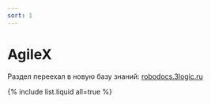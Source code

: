 ```yaml
---
sort: 1
---
```


# AgileX

Раздел переехал в новую базу знаний: [robodocs.3logic.ru](https://robodocs.3logic.ru)


{% include list.liquid all=true %}
